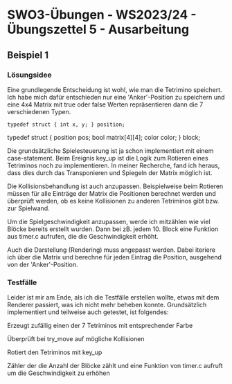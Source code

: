 # **SWO3-Übungen - WS2023/24 - Übungszettel 5 - Ausarbeitung**

## **Beispiel 1**

### **Lösungsidee**

Eine grundlegende Entscheidung ist wohl, wie man die Tetrimino speichert. Ich habe mich dafür entschieden nur eine 'Anker'-Position zu speichern und eine 4x4 Matrix mit true oder false Werten repräsentieren dann die 7 verschiedenen Typen.

`typedef struct {
    int x, y;
} position;`

typedef struct {
    position pos;
    bool matrix[4][4];
    color color;
} block;

Die grundsätzliche Spielesteuerung ist ja schon implementiert mit einem case-statement. Beim Ereignis key_up ist die Logik zum Rotieren eines Tetriminos noch zu implementieren. In meiner Recherche, fand ich heraus, dass dies durch das Transponieren und Spiegeln der Matrix möglich ist. 

Die Kollisionsbehandlung ist auch anzupassen. Beispielweise beim Rotieren müssen für alle Einträge der Matrix die Positionen berechnet werden und überprüft werden, ob es keine Kollisionen zu anderen Tetriminos gibt bzw. zur Spielwand.

Um die Spielgeschwindigkeit anzupassen, werde ich mitzählen wie viel Blöcke bereits erstellt wurden. Dann bei zB. jedem 10. Block eine Funktion aus timer.c aufrufen, die die Geschwindigkeit erhöht.

Auch die Darstellung (Rendering) muss angepasst werden. Dabei iteriere ich über die Matrix und berechne für jeden Eintrag die Position, ausgehend von der 'Anker'-Position. 

### **Testfälle**

Leider ist mir am Ende, als ich die Testfälle erstellen wollte, etwas mit dem Renderer passiert, was ich nicht mehr beheben konnte. 
Grundsätzlich implementiert und teilweise auch getestet, ist folgendes:

Erzeugt zufällig einen der 7 Tetriminos mit entsprechender Farbe

Überprüft bei try_move auf mögliche Kollisionen

Rotiert den Tetriminos mit key_up

Zähler der die Anzahl der Blöcke zählt und eine Funktion von timer.c aufruft um die Geschwindigkeit zu erhöhen

